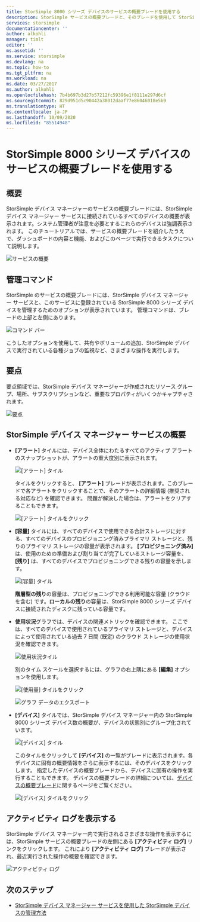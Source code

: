 ```yaml
---
title: StorSimple 8000 シリーズ デバイスのサービスの概要ブレードを使用する
description: StorSimple サービスの概要ブレードと、そのブレードを使用して StorSimple ソリューションの状態を監視する方法について説明します。
services: storsimple
documentationcenter: ''
author: alkohli
manager: timlt
editor: ''
ms.assetid: ''
ms.service: storsimple
ms.devlang: na
ms.topic: how-to
ms.tgt_pltfrm: na
ms.workload: na
ms.date: 03/27/2017
ms.author: alkohli
ms.openlocfilehash: 7b4b697b3d27b57212fc59396e1f8111e297d6cf
ms.sourcegitcommit: 829d951d5c90442a38012daaf77e86046018e5b9
ms.translationtype: HT
ms.contentlocale: ja-JP
ms.lasthandoff: 10/09/2020
ms.locfileid: "85514948"
---
```

# <a name="use-the-service-summary-blade-for-storsimple-8000-series-device"></a>StorSimple 8000 シリーズ デバイスのサービスの概要ブレードを使用する

## <a name="overview"></a>概要

StorSimple デバイス マネージャーのサービスの概要ブレードには、StorSimple デバイス マネージャー サービスに接続されているすべてのデバイスの概要が表示されます。システム管理者が注意を必要とするこれらのデバイスは強調表示されます。 このチュートリアルでは、サービスの概要ブレードを紹介したうえで、ダッシュボードの内容と機能、およびこのページで実行できるタスクについて説明します。

![サービスの概要](./media/storsimple-8000-service-dashboard/service-summary1.png)


## <a name="management-commands"></a>管理コマンド

StorSimple のサービスの概要ブレードには、StorSimple デバイス マネージャー サービスと、このサービスに登録されている StorSimple 8000 シリーズ デバイスを管理するためのオプションが表示されています。 管理コマンドは、ブレードの上部と左側にあります。

![コマンド バー](./media/storsimple-8000-service-dashboard/service-summary2.png)

こうしたオプションを使用して、共有やボリュームの追加、StorSimple デバイスで実行されている各種ジョブの監視など、さまざまな操作を実行します。


## <a name="essentials"></a>要点

要点領域では、StorSimple デバイス マネージャーが作成されたリソース グループ、場所、サブスクリプションなど、重要なプロパティがいくつかキャプチャされます。

![要点](./media/storsimple-8000-service-dashboard/service-summary3.png)

## <a name="storsimple-device-manager-service-summary"></a>StorSimple デバイス マネージャー サービスの概要

* **[アラート]** タイルには、デバイス全体にわたるすべてのアクティブ アラートのスナップショットが、アラートの重大度別に表示されます。

    ![[アラート] タイル](./media/storsimple-8000-service-dashboard/service-summary4.png)

    タイルをクリックすると、 **[アラート]** ブレードが表示されます。このブレードで各アラートをクリックすることで、そのアラートの詳細情報 (推奨される対応など) を確認できます。 問題が解決した場合は、アラートをクリアすることもできます。

    ![[アラート] タイルをクリック](./media/storsimple-8000-service-dashboard/service-summary8.png)

* **[容量]** タイルには、すべてのデバイスで使用できる合計ストレージに対する、すべてのデバイスのプロビジョニング済みプライマリ ストレージと、残りのプライマリ ストレージの容量が表示されます。 **[プロビジョニング済み]** は、使用のための準備および割り当てが完了しているストレージ容量を、 **[残り]** は、すべてのデバイスでプロビジョニングできる残りの容量を示します。

    ![[容量] タイル](./media/storsimple-8000-service-dashboard/service-summary6.png)

    **階層型の残り**の容量は、プロビジョニングできる利用可能な容量 (クラウドを含む) です。**ローカルの残り**の容量は、StorSimple 8000 シリーズ デバイスに接続されたディスクに残っている容量です。


* **使用状況**グラフでは、デバイスの関連メトリックを確認できます。 ここでは、すべてのデバイスで使用されているプライマリ ストレージと、デバイスによって使用されている過去 7 日間 (既定) のクラウド ストレージの使用状況を確認できます。 

    ![使用状況タイル](./media/storsimple-8000-service-dashboard/service-summary7.png) 

    別のタイム スケールを選択するには、グラフの右上隅にある **[編集]** オプションを使用します。

     ![[使用量] タイルをクリック](./media/storsimple-8000-service-dashboard/service-summary10.png)

     ![グラフ データのエクスポート](./media/storsimple-8000-service-dashboard/service-summary11.png)

* **[デバイス]** タイルでは、StorSimple デバイス マネージャー内の StorSimple 8000 シリーズ デバイス数の概要が、デバイスの状態別にグループ化されています。 

    ![[デバイス] タイル](./media/storsimple-8000-service-dashboard/service-summary5.png)

    このタイルをクリックして **[デバイス]** の一覧がブレードに表示されます。各デバイスに固有の概要情報をさらに表示するには、そのデバイスをクリックします。 指定したデバイスの概要ブレードから、デバイスに固有の操作を実行することもできます。 デバイスの概要ブレードの詳細については、[デバイスの概要ブレード](storsimple-8000-device-dashboard.md)に関するページをご覧ください。

    ![[デバイス] タイルをクリック](./media/storsimple-8000-service-dashboard/service-summary9.png)

## <a name="view-the-activity-logs"></a>アクティビティ ログを表示する

StorSimple デバイス マネージャー内で実行されるさまざまな操作を表示するには、StorSimple サービスの概要ブレードの左側にある **[アクティビティ ログ]** リンクをクリックします。 これにより **[アクティビティ ログ]** ブレードが表示され、最近実行された操作の概要を確認できます。

![アクティビティ ログ](./media/storsimple-8000-service-dashboard/activity-logs1.png)
## <a name="next-steps"></a>次のステップ

* [StorSimple デバイス マネージャー サービスを使用した StorSimple デバイスの管理方法](storsimple-8000-manager-service-administration.md)

